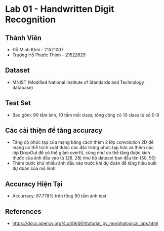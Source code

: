 # **Lab 01 - Handwritten Digit Recognition**
## **Thành Viên**
- Đỗ Minh Khôi - 21521007
- Trương Hồ Phước Thịnh - 21522629
## **Dataset**
- MNIST (Modified National Institute of Standards and Technology database)
## **Test Set**
- Bao gồm: 90 tấm ảnh, 10 tấm mỗi class, tổng cộng có 10 class từ số 0-9</a>
## **Các cải thiện để tăng accuracy**
- Tăng độ phức tạp của mạng bằng cách thêm 2 lớp convolution 2D để mạng có thể trích xuất được các đặc trưng phức tạp hơn và thêm các lớp DropOut để có thể giảm overfit, cũng như có thể tăng được kích thước của ảnh đầu vào từ (28, 28) như bộ dataset ban đầu lên (50, 50)
- Thêm bước khử nhiễu ảnh đầu vào trước khi dự đoán để tăng hiệu suất dự đoán của mô hình
## **Accuracy Hiện Tại**
- Accurracy: 87.778% trên tổng 90 tấm ảnh test
## **References**
- https://docs.opencv.org/4.x/d9/d61/tutorial_py_morphological_ops.html
